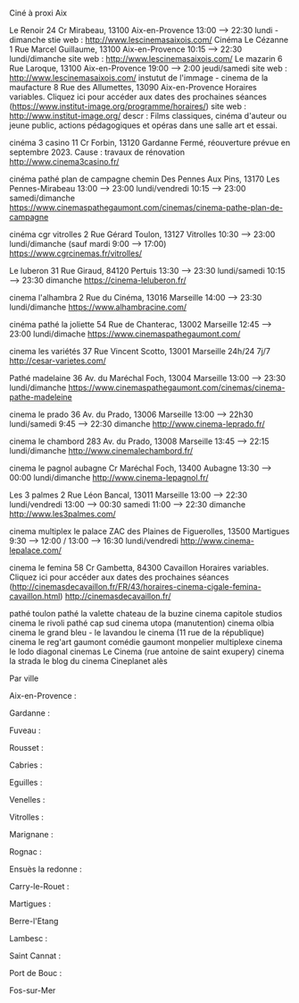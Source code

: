 Ciné à proxi Aix

Le Renoir
    24 Cr Mirabeau, 13100 Aix-en-Provence
    13:00 --> 22:30 lundi - dimanche
    stie web : http://www.lescinemasaixois.com/ 
Cinéma Le Cézanne
    1 Rue Marcel Guillaume, 13100 Aix-en-Provence
    10:15 --> 22:30 lundi/dimanche
    site web : http://www.lescinemasaixois.com/ 
Le mazarin
    6 Rue Laroque, 13100 Aix-en-Provence
    19:00 --> 2:00 jeudi/samedi
    site web : http://www.lescinemasaixois.com/
instutut de l'immage - cinema de la maufacture
    8 Rue des Allumettes, 13090 Aix-en-Provence
    Horaires variables. Cliquez ici pour accéder aux dates des prochaines séances (https://www.institut-image.org/programme/horaires/)
    site web : http://www.institut-image.org/
    descr : Films classiques, cinéma d'auteur ou jeune public, actions pédagogiques et opéras dans une salle art et essai.    
<!-- Cine bonne nouvelle -eguilles
    Salle Georges Duby, 13510 Éguilles
    inconnu -->

cinéma 3 casino
    11 Cr Forbin, 13120 Gardanne
    Fermé, réouverture prévue en septembre 2023. Cause : travaux de rénovation
    http://www.cinema3casino.fr/

cinéma pathé plan de campagne
    chemin Des Pennes Aux Pins, 13170 Les Pennes-Mirabeau
    13:00 --> 23:00 lundi/vendredi     10:15 --> 23:00 samedi/dimanche
    https://www.cinemaspathegaumont.com/cinemas/cinema-pathe-plan-de-campagne

cinéma cgr vitrolles
    2 Rue Gérard Toulon, 13127 Vitrolles
    10:30 --> 23:00 lundi/dimanche (sauf mardi 9:00 --> 17:00)
    https://www.cgrcinemas.fr/vitrolles/

Le luberon
31 Rue Giraud, 84120 Pertuis
13:30 --> 23:30 lundi/samedi    10:15 --> 23:30 dimanche
https://cinema-leluberon.fr/

cinema l'alhambra
2 Rue du Cinéma, 13016 Marseille
14:00 --> 23:30 lundi/dimanche
https://www.alhambracine.com/   

cinéma pathé la joliette
54 Rue de Chanterac, 13002 Marseille
12:45 --> 23:00 lundi/dimache
https://www.cinemaspathegaumont.com/

cinema les variétés
37 Rue Vincent Scotto, 13001 Marseille
24h/24 7j/7
http://cesar-varietes.com/

Pathé madelaine
36 Av. du Maréchal Foch, 13004 Marseille
13:00 --> 23:30 lundi/dimanche
https://www.cinemaspathegaumont.com/cinemas/cinema-pathe-madeleine

cinema le prado
36 Av. du Prado, 13006 Marseille
13:00 --> 22h30 lundi/samedi    9:45 --> 22:30 dimanche
http://www.cinema-leprado.fr/

cinema le chambord
283 Av. du Prado, 13008 Marseille
13:45 --> 22:15 lundi/dimanche
http://www.cinemalechambord.fr/

cinema le pagnol aubagne
Cr Maréchal Foch, 13400 Aubagne
13:30 --> 00:00 lundi/dimanche
http://www.cinema-lepagnol.fr/

Les 3 palmes
2 Rue Léon Bancal, 13011 Marseille
13:00 --> 22:30 lundi/vendredi    13:00 --> 00:30 samedi    11:00 --> 22:30 dimanche
http://www.les3palmes.com/

cinema multiplex le palace
ZAC des Plaines de Figuerolles, 13500 Martigues
9:30 --> 12:00 / 13:00 --> 16:30 lundi/vendredi
http://www.cinema-lepalace.com/

cinema le femina
58 Cr Gambetta, 84300 Cavaillon
Horaires variables. Cliquez ici pour accéder aux dates des prochaines séances (http://cinemasdecavaillon.fr/FR/43/horaires-cinema-cigale-femina-cavaillon.html)
http://cinemasdecavaillon.fr/

pathé toulon
pathé la valette
chateau de la buzine
cinema capitole studios
cinema le rivoli
pathé cap sud
cinema utopa (manutention)
cinema olbia
cinema le grand bleu - le lavandou
le cinema (11 rue de la république)
cinema le reg'art
gaumont comédie
gaumont monpelier multiplexe
cinema le lodo
diagonal cinemas
Le Cinema (rue antoine de saint exupery)
cinema la strada
le blog du cinema
Cineplanet alès









Par ville 

Aix-en-Provence :


Gardanne :


Fuveau :


Rousset : 


Cabries :


Eguilles :


Venelles :


Vitrolles : 


Marignane :


Rognac :


Ensuès la redonne :


Carry-le-Rouet :


Martigues :


Berre-l'Etang


Lambesc :


Saint Cannat :


Port de Bouc :


Fos-sur-Mer
